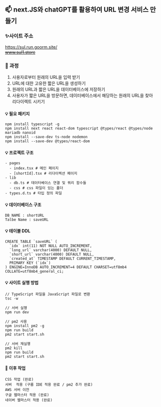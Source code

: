 ## 📫 next.JS와 chatGPT를 활용하여 URL 변경 서비스 만들기

### ✨사이트 주소
https://sul.run.goorm.site/    
~~www.sul1.store~~

### 📌 과정
1. 사용자로부터 원래의 URL을 입력 받기
2. URL에 대한 고유한 짧은 URL을 생성하기
3. 원래의 URL과 짧은 URL을 데이터베이스에 저장하기
4. 사용자가 짧은 URL을 방문하면, 데이터베이스에서 해당하는 원래의 URL을 찾아 리다이렉트 시키기

#### 💡 필요 패키지
```
npm install typescript -g 
npm install next react react-dom typescript @types/react @types/node mariadb nanoid
npm install --save-dev ts-node nodemon
npm install --save-dev @types/react-dom
```

#### 💡 프로젝트 구조
```
- pages
  - index.tsx # 메인 페이지
  - [shortId].tsx # 리다이렉션 페이지
- lib
  - db.ts # 데이터베이스 연결 및 쿼리 함수들 
  - css # css 파일이 있는 폴더
- types.d.ts # 타입 정의 파일 
```
#### 💡 데이터베이스 구조
```
DB NAME : shortURL
Talbe Name : saveURL
```

#### 💡 테이블 DDL
```
CREATE TABLE `saveURL` (
  `idx` int(11) NOT NULL AUTO_INCREMENT,
  `long_url` varchar(4000) DEFAULT NULL,
  `short_url` varchar(4000) DEFAULT NULL,
  `created_at` TIMESTAMP DEFAULT CURRENT_TIMESTAMP,
  PRIMARY KEY (`idx`)
) ENGINE=InnoDB AUTO_INCREMENT=4 DEFAULT CHARSET=utf8mb4 COLLATE=utf8mb4_general_ci;

```

#### 💡 사이트 실행 방법
```
// TypeScript 파일을 JavaScript 파일로 변환
tsc -w 

// 서버 실행
npm run dev

// pm2 사용
npm install pm2 -g
npm run build
pm2 start start.sh

// 서버 재실행
pm2 kill
npm run build
pm2 start start.sh
```

#### 💬 이후 작업
```
CSS 작업 (완료)
서버  적용 (구름 IDE 적용 완료 / pm2 추가 완료)
AWS 서버 이전
구글 웹마스터 적용 (완료)
네이버 웹마스터 적용 (완료)
```